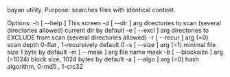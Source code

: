 bayan utility. Purpose: searches files with identical content.

Options:
  -h [ --help ]                  This screen
  -d [ --dir ] arg               directories to scan (several directories 
                                 allowed) current dir by default
  -e [ --excl ] arg              directories to EXCLUDE from scan (several 
                                 directories allowed)
  -r [ --recur ] arg (=0)        scan depth 0-flat , 1-recursively default 0
  -s [ --size ] arg (=1)         minimal file size 1 byte by default
  -m [ --mask ] arg              file name mask
  -b [ --blocksize ] arg (=1024) block size, 1024 bytes by default
  -a [ --algo ] arg (=0)         hash algorithm, 0-md5 , 1-crc32

